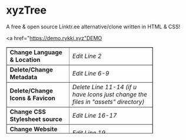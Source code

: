 # xyzTree
A free &amp; open source Linktr.ee alternative/clone written in HTML &amp; CSS!

<a href="https://demo.rykki.xyz"DEMO </a>

<table style="border-collapse: collapse; width: 79.2495%; height: 234px;" border="1">
<tbody>
<tr style="height: 18px;">
<td style="width: 30.574%; height: 18px;"><strong>Change Language &amp; Location</strong></td>
<td style="width: 48.8649%; height: 18px;"><em>Edit Line 2</em></td>
</tr>
<tr style="height: 18px;">
<td style="width: 30.574%; height: 18px;"><strong>Delete/Change Metadata</strong></td>
<td style="width: 48.8649%; height: 18px;"><em>Edit Line 6-9</em></td>
</tr>
<tr style="height: 36px;">
<td style="width: 30.574%; height: 36px;"><strong>Delete/Change Icons &amp; Favicon</strong></td>
<td style="width: 48.8649%; height: 36px;"><em>Delete Line 11-14 (if u have Icons just change the files in "assets" directory)</em></td>
</tr>
<tr style="height: 18px;">
<td style="width: 30.574%; height: 18px;"><strong>Change CSS Stylesheet source</strong></td>
<td style="width: 48.8649%; height: 18px;"><em>Edit Line 16-17</em></td>
</tr>
<tr style="height: 18px;">
<td style="width: 30.574%; height: 18px;"><strong>Change Website Title</strong></td>
<td style="width: 48.8649%; height: 18px;"><em>Edit Line 19</em></td>
</tr>
<tr style="height: 36px;">
<td style="width: 30.574%; height: 36px;"><strong>Change Profile Picture</strong></td>
<td style="width: 48.8649%; height: 36px;"><em>Edit Line 23 or replace "pfpf.png" in "assets" (file must have same name then)</em></td>
</tr>
<tr style="height: 18px;">
<td style="width: 30.574%; height: 18px;"><strong>Change Profile Name</strong></td>
<td style="width: 48.8649%; height: 18px;"><em>Edit Line 25</em></td>
</tr>
<tr style="height: 36px;">
<td style="width: 30.574%; height: 36px;"><strong>Change Links</strong></td>
<td style="width: 48.8649%; height: 36px;"><em>Edit Line 27-56 ("href" is the link / "scr" is the sourc of the Logo / Text is alwys last Line of the Block)</em></td>
</tr>
<tr style="height: 18px;">
<td style="width: 30.574%; height: 18px;"><strong>Change Social Media</strong></td>
<td style="width: 48.8649%; height: 18px;"><em>Edit Line 59-61 (edit only "href")</em></td>
</tr>
<tr style="height: 18px;">
<td style="width: 30.574%; height: 18px;"><strong>Change Bottom Logo</strong></td>
<td style="width: 48.8649%; height: 18px;"><em>Edit Line 64</em></td>
</tr>
<tr>
<td style="width: 30.574%;"><strong>Change Apperance/Style</strong></td>
<td style="width: 48.8649%;"><em>Edit "styles.css" file</em></td>
</tr>
</tbody>
</table>
